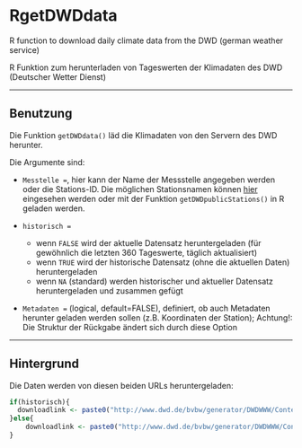 RgetDWDdata
===========

R function to download daily climate data from the DWD (german weather service)

R Funktion zum herunterladen von Tageswerten der Klimadaten des DWD (Deutscher Wetter Dienst)



*************

## Benutzung

Die Funktion `getDWDdata()` läd die Klimadaten von den Servern des DWD herunter.

Die Argumente sind:

* `Messtelle =`, hier kann der Name der Messstelle angegeben werden oder die Stations-ID. Die möglichen Stationsnamen können [hier][1] eingesehen werden oder mit der Funktion `getDWDpublicStations()` in R geladen werden.
  
* `historisch =`
    + wenn `FALSE` wird der aktuelle Datensatz heruntergeladen (für gewöhnlich die letzten 360 Tageswerte, täglich aktualisiert)
    + wenn `TRUE` wird der historische Datensatz (ohne die aktuellen Daten) heruntergeladen
    + wenn `NA` (standard) werden historischer und aktueller Datensatz heruntergeladen und zusammen gefügt

* `Metadaten =` (logical, default=FALSE), definiert, ob auch Metadaten herunter geladen werden sollen (z.B. Koordinaten der Station); Achtung!: Die Struktur der Rückgabe ändert sich durch diese Option

--------

## Hintergrund

Die Daten werden von diesen beiden URLs heruntergeladen:
```r
if(historisch){
  downloadlink <- paste0("http://www.dwd.de/bvbw/generator/DWDWWW/Content/Oeffentlichkeit/KU/KU2/KU21/klimadaten/german/download/tageswerte/kl__", Messstelle, "__hist__txt,templateId=raw,property=publicationFile.zip/kl_", Messstelle, "_hist_txt.zip")
}else{
    downloadlink <- paste0("http://www.dwd.de/bvbw/generator/DWDWWW/Content/Oeffentlichkeit/KU/KU2/KU21/klimadaten/german/download/tageswerte/kl__", Messstelle, "__akt__txt,templateId=raw,property=publicationFile.zip/kl_", Messstelle, "_akt_txt.zip")
}
```

[1]: http://www.dwd.de/sid_gCpjSTGJDhT7rZvV38t3vSJWnnQc1HLyFcD46pL789crw0MpqGrg!295356740!-364271037!1385038953230/bvbw/appmanager/bvbw/dwdwwwDesktop?_nfpb=true&_pageLabel=dwdwww_result_page&portletMasterPortlet_i1gsbDocumentPath=Navigation%2FOeffentlichkeit%2FKlima__Umwelt%2FKlimadaten%2Fkldaten__kostenfrei%2Fstations_C3_BCbersicht__tabelle__node.html%3F__nnn%3Dtrue
